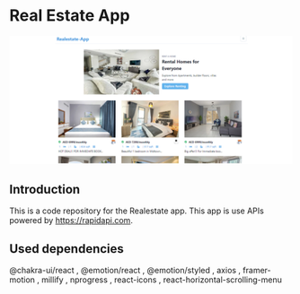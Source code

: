 # Real Estate App

<img src="public/image.png">

## Introduction
This is a code repository for the Realestate app. 
This app is use APIs powered by https://rapidapi.com.

## Used dependencies
@chakra-ui/react , @emotion/react , @emotion/styled , axios , framer-motion , millify , nprogress , react-icons , react-horizontal-scrolling-menu